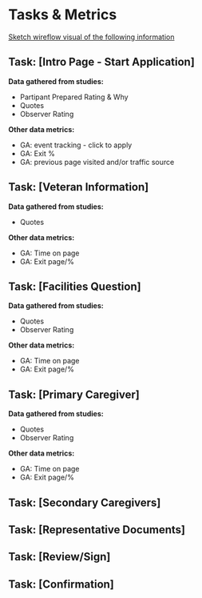 # Tasks & Metrics
[Sketch wireflow visual of the following information](https://www.sketch.com/s/5a676881-7aa8-4054-9b6e-34d86ced43d8/a/agdoOoP)



## Task: [Intro Page - Start Application]

**Data gathered from studies:**
- Partipant Prepared Rating & Why 
- Quotes
- Observer Rating

**Other data metrics:**
- GA: event tracking - click to apply
- GA: Exit %
- GA: previous page visited and/or traffic source



## Task: [Veteran Information]

**Data gathered from studies:**
- Quotes

**Other data metrics:**
- GA: Time on page
- GA: Exit page/%


## Task: [Facilities Question]

**Data gathered from studies:**
- Quotes
- Observer Rating


**Other data metrics:**
- GA: Time on page
- GA: Exit page/%


## Task: [Primary Caregiver]

**Data gathered from studies:**
- Quotes
- Observer Rating

**Other data metrics:**
- GA: Time on page
- GA: Exit page/%



## Task: [Secondary Caregivers]







## Task: [Representative Documents]




## Task: [Review/Sign]





## Task: [Confirmation]




